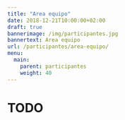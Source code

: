 ```yaml
---
title: "Area equipo"
date: 2018-12-21T10:00:00+02:00
draft: true
bannerimage: /img/participantes.jpg
bannertext: Area equipo
url: /participantes/area-equipo/
menu:
  main:
    parent: participantes
    weight: 40
---
```


# TODO
